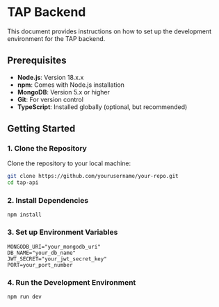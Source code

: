 # TAP Backend

This document provides instructions on how to set up the development environment for the TAP backend.

## Prerequisites

- **Node.js**: Version 18.x.x
- **npm**: Comes with Node.js installation
- **MongoDB**: Version 5.x or higher
- **Git**: For version control
- **TypeScript**: Installed globally (optional, but recommended)

## Getting Started

### 1. Clone the Repository

Clone the repository to your local machine:

```bash
git clone https://github.com/yourusername/your-repo.git
cd tap-api
```

### 2. Install Dependencies
```
npm install
```

### 3. Set up Environment Variables
```
MONGODB_URI="your_mongodb_uri"
DB_NAME="your_db_name"
JWT_SECRET="your_jwt_secret_key"
PORT=your_port_number
```

### 4. Run the Development Environment
```
npm run dev
```

